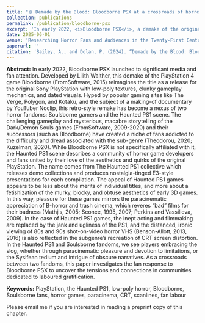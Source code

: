 ```yaml
---
title: "🩸 Demade by the Blood: Bloodborne PSX at a crossroads of horror fandoms (forthcoming)"
collection: publications
permalink: /publication/bloodborne-psx
excerpt: 'In early 2022, <i>Bloodborne PSX</i>, a demake of the original <i>Bloodborne</i>, captured the attention of media and fans by reimagining the game with PlayStation 1 aesthetics and gameplay. This chapter examines the intersection of Soulsborne and Haunted PS1 fandoms, exploring their shared appreciation for challenging gameplay and retro horror aesthetics, and investigates the fan response to <i>Bloodborne PSX</i> to uncover the dynamics within these communities.'
date: 2025-06-01
venue: 'Researching Horror Fans and Audiences in the Twenty-First Century'
paperurl: ''
citation: 'Bailey, A., and Dolan, P. (2024). “Demade by the Blood: Bloodborne PSX at a crossroads of horror fandoms.” In <i>Researching Horror Fans and Audiences in the Twenty-First Century</i>, edited by James Rendell and Kate Egan, Edinburgh University Press'
---
```


<b>Abstract:</b> In early 2022, Bloodborne PSX launched to significant media and fan attention. Developed by Lilith Walther, this demake of the PlayStation 4 game Bloodborne (FromSoftware, 2015) reimagines the title as a release for the original Sony PlayStation with low-poly textures, clunky gameplay mechanics, and dated visuals. Hyped by popular gaming sites like The Verge, Polygon, and Kotaku, and the subject of a making-of documentary by YouTuber Noclip, this retro-style remake has become a nexus of two horror fandoms: Soulsborne gamers and the Haunted PS1 scene. The challenging gameplay and mysterious, macabre storytelling of the Dark/Demon Souls games (FromSoftware, 2009-2020) and their successors (such as Bloodborne) have created a niche of fans addicted to the difficulty and dread associated with the sub-genre (Theodorou, 2020; Kuzelman, 2020). While Bloodborne PSX is not specifically affiliated with it, the Haunted PS1 scene describes a community of horror game developers and fans united by their love of the aesthetics and quirks of the original PlayStation. The name comes from The Haunted PS1 collective which releases demo collections and produces nostalgia-tinged E3-style presentations for each compilation. The appeal of Haunted PS1 games appears to be less about the merits of individual titles, and more about a fetishization of the murky, blocky, and obtuse aesthetics of early 3D games. In this way, pleasure for these games mirrors the paracinematic appreciation of B-horror and trash cinema, which reveres “bad” films for their badness (Mathjis, 2005; Sconce, 1995, 2007; Perkins and Vassilieva, 2009). In the case of Haunted PS1 games, the inept acting and filmmaking are replaced by the jank and ugliness of the PS1, and the distanced, ironic viewing of 80s and 90s shot-on-video horror VHS (Benson-Allott, 2013, 2016) is also reflected in the subgenre’s recreation of CRT screen distortion. In the Haunted PS1 and Soulsborne fandoms, we see players embracing the slog, whether through paracinematic pleasure and devotion to limitations, or the Sysifean tedium and intrigue of obscure narratives. As a crossroads between two fandoms, this paper investigates the fan response to Bloodborne PSX to uncover the tensions and connections in communities dedicated to laboured gratification. 

<b>Keywords:</b> PlayStation, the Haunted PS1, low-poly horror, Bloodborne, Soulsborne fans, horror games, paracinema, CRT, scanlines, fan labour

Please email me if you are interested in reading a preprint copy of this chapter.
  
